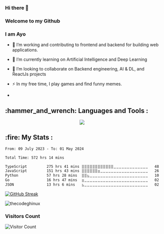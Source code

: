 ### Hi there 👋

### Welcome to my Github

### I am Ayo


- 🔭 I’m working and contributing to frontend and backend for building web applications.

- 🌱 I’m currently learning on Artificial Intelligence and Deep Learning

- 👯 I’m looking to collaborate on Backend engineering, AI & DL, and ReactJs projects

- ⚡ In my free time, I play games and find funny memes.
- 

<h2>  :hammer_and_wrench: Languages and Tools : </h2>
  
<p align="center">
  <a href="https://skillicons.dev">
    <img src="https://skillicons.dev/icons?i=tensorflow,py,js,ts,nodejs,express,django,fastapi,flask,mongodb,mysql,react,redux,nextjs,git,github,kubernetes,docker,c,vim,emacs" />
  </a>
</p>


<h2>  :fire: My Stats : </h2>

<!--START_SECTION:waka-->

```txt
From: 09 July 2023 - To: 01 May 2024

Total Time: 572 hrs 14 mins

TypeScript         275 hrs 41 mins ⣿⣿⣿⣿⣿⣿⣿⣿⣿⣿⣿⣿⣀⣀⣀⣀⣀⣀⣀⣀⣀⣀⣀⣀⣀   48.18 %
JavaScript         151 hrs 43 mins ⣿⣿⣿⣿⣿⣿⣶⣀⣀⣀⣀⣀⣀⣀⣀⣀⣀⣀⣀⣀⣀⣀⣀⣀⣀   26.51 %
Python             57 hrs 28 mins  ⣿⣿⣦⣀⣀⣀⣀⣀⣀⣀⣀⣀⣀⣀⣀⣀⣀⣀⣀⣀⣀⣀⣀⣀⣀   10.04 %
Go                 16 hrs 47 mins  ⣶⣀⣀⣀⣀⣀⣀⣀⣀⣀⣀⣀⣀⣀⣀⣀⣀⣀⣀⣀⣀⣀⣀⣀⣀   02.93 %
JSON               13 hrs 6 mins   ⣦⣀⣀⣀⣀⣀⣀⣀⣀⣀⣀⣀⣀⣀⣀⣀⣀⣀⣀⣀⣀⣀⣀⣀⣀   02.29 %
```

<!--END_SECTION:waka-->

<div>
  
  <a href="https://git.io/streak-stats"><img src="https://streak-stats.demolab.com?user=thecodeghinux&theme=prussian&hide_border=true&border_radius=12&card_width=350" alt="GitHub Streak" /></a>
  <p><img src="https://github-readme-stats.vercel.app/api/top-langs?username=thecodeghinux&show_icons=true&locale=en&layout=compact&theme=prussian&hide_border=true&border_radius=12&card_width=350" alt="thecodeghinux"/></p>
  
  <!--[![GitHub stats](https://github-readme-stats.vercel.app/api?username=thecodeghinux&theme=prussian&hide_border=true&border_radius=12&card_width=350)](https://github.com/thecodeghinux/github-readme-stats)-->
</div>


<!--
**TheCodeGhinux/TheCodeGhinux** is a ✨ _special_ ✨ repository because its `README.md` (this file) appears on your GitHub profile.

Here are some ideas to get you started:

- 🔭 I’m currently working on ...
- 🌱 I’m currently learning ...
- 👯 I’m looking to collaborate on ...
- 🤔 I’m looking for help with ...
- 💬 Ask me about ...
- 📫 How to reach me: ...
- 😄 Pronouns: ...
- ⚡ Fun fact: ...
-->

### Visitors Count

![Visitor Count](https://profile-counter.glitch.me/{thecodeghinux}/count.svg)
